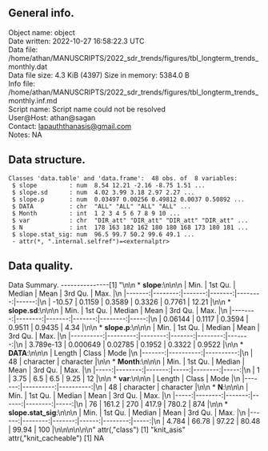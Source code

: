 <!-- This is a markdown file. -->


 General info.
---------------

Object name:    object      
Date written:   2022-10-27 16:58:22.3 UTC  
Data file:      /home/athan/MANUSCRIPTS/2022_sdr_trends/figures/tbl_longterm_trends_monthly.dat      
Data file size: 4.3 KiB (4397) 
Size in memory: 5384.0 B      
Info file:      /home/athan/MANUSCRIPTS/2022_sdr_trends/figures/tbl_longterm_trends_monthly.inf.md      
Script name:    Script name could not be resolved      
User@Host:      athan@sagan   
Contact:        <lapauththanasis@gmail.com>      
Notes:          NA      


 Data structure.
-----------------

```
Classes 'data.table' and 'data.frame':	48 obs. of  8 variables:
 $ slope         : num  8.54 12.21 -2.16 -8.75 1.51 ...
 $ slope.sd      : num  4.02 3.99 3.18 2.97 2.27 ...
 $ slope.p       : num  0.03497 0.00256 0.49812 0.0037 0.50892 ...
 $ DATA          : chr  "ALL" "ALL" "ALL" "ALL" ...
 $ Month         : int  1 2 3 4 5 6 7 8 9 10 ...
 $ var           : chr  "DIR_att" "DIR_att" "DIR_att" "DIR_att" ...
 $ N             : int  178 163 182 162 180 180 168 173 180 181 ...
 $ slope.stat_sig: num  96.5 99.7 50.2 99.6 49.1 ...
 - attr(*, ".internal.selfref")=<externalptr> 
```


 Data quality.
---------------
 Data Summary.
---------------[1] "\n\n  * **slope**:\n\n\n    |   Min. | 1st Qu. | Median |   Mean | 3rd Qu. |  Max. |\n    |-------:|--------:|-------:|-------:|--------:|------:|\n    | -10.57 |  0.1159 | 0.3589 | 0.3326 |  0.7761 | 12.21 |\n\n  * **slope.sd**:\n\n\n    |    Min. | 1st Qu. | Median |   Mean | 3rd Qu. | Max. |\n    |--------:|--------:|-------:|-------:|--------:|-----:|\n    | 0.06144 |  0.1117 | 0.3594 | 0.9511 |  0.9435 | 4.34 |\n\n  * **slope.p**:\n\n\n    |      Min. |  1st Qu. |  Median |   Mean | 3rd Qu. |   Max. |\n    |----------:|---------:|--------:|-------:|--------:|-------:|\n    | 3.789e-13 | 0.000649 | 0.02785 | 0.1952 |  0.3322 | 0.9522 |\n\n  * **DATA**:\n\n\n    | Length |     Class |      Mode |\n    |-------:|----------:|----------:|\n    |     48 | character | character |\n\n  * **Month**:\n\n\n    | Min. | 1st Qu. | Median | Mean | 3rd Qu. | Max. |\n    |-----:|--------:|-------:|-----:|--------:|-----:|\n    |    1 |    3.75 |    6.5 |  6.5 |    9.25 |   12 |\n\n  * **var**:\n\n\n    | Length |     Class |      Mode |\n    |-------:|----------:|----------:|\n    |     48 | character | character |\n\n  * **N**:\n\n\n    | Min. | 1st Qu. | Median |  Mean | 3rd Qu. | Max. |\n    |-----:|--------:|-------:|------:|--------:|-----:|\n    |   76 |   161.2 |    270 | 417.9 |   780.2 |  874 |\n\n  * **slope.stat_sig**:\n\n\n    |  Min. | 1st Qu. | Median |  Mean | 3rd Qu. | Max. |\n    |------:|--------:|-------:|------:|--------:|-----:|\n    | 4.784 |   66.78 |  97.22 | 80.48 |   99.94 |  100 |\n\n\n<!-- end of list -->\n\n\n"
attr(,"class")
[1] "knit_asis"
attr(,"knit_cacheable")
[1] NA
